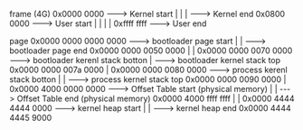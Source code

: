 frame (4G)
0x0000 0000 ---> Kernel start
|
|
|           ---> Kernel end 
0x0800 0000 ---> User start
|
|
|
|
0xffff ffff ---> User end


page
0x0000 0000 0000 0000 ---> bootloader page start
|
|                     ---> bootloader page end
0x0000 0000 0050 0000 
|
|
0x0000 0000 0070 0000 ---> bootloader kerenl stack botton
|                     ---> bootloader kernel stack top
0x0000 0000 007a 0000 
|
0x0000 0000 0080 0000 ---> process kerenl stack botton
|
|                     ---> process kernel stack top
0x0000 0000 0090 0000 
|
0x0000 4000 0000 0000 ---> Offset Table start (physical memory)
|
|                     ---> Offset Table end   (physical memory)
0x0000 4000 ffff ffff
|
|
0x0000 4444 4444 0000 ---> kernel heap start
|
|                     ---> kernel heap end
0x0000 4444 4445 9000 
